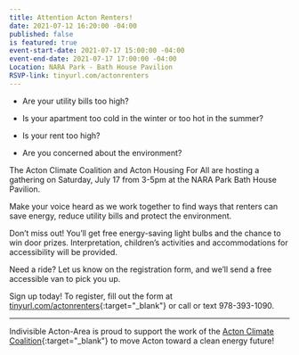 ```yaml
---
title: Attention Acton Renters!
date: 2021-07-12 16:20:00 -04:00
published: false
is featured: true
event-start-date: 2021-07-17 15:00:00 -04:00
event-end-date: 2021-07-17 17:00:00 -04:00
Location: NARA Park - Bath House Pavilion
RSVP-link: tinyurl.com/actonrenters
---
```


* Are your utility bills too high?

* Is your apartment too cold in the winter or too hot in the summer?

* Is your rent too high?

* Are you concerned about the environment?

The Acton Climate Coalition and Acton Housing For All are hosting a gathering on Saturday, July 17 from 3-5pm at the NARA Park Bath House Pavilion.

Make your voice heard as we work together to find ways that renters can save energy, reduce utility bills and protect the environment.

Don’t miss out! You’ll get free energy-saving light bulbs and the chance to win door prizes. Interpretation, children’s activities and accommodations for accessibility will be provided.

Need a ride? Let us know on the registration form, and we’ll send a free accessible van to pick you up.

Sign up today! To register, fill out the form at [tinyurl.com/actonrenters](tinyurl.com/actonrenters){:target="_blank"} or call or text 978-393-1090.

---

Indivisible Acton-Area is proud to support the work of the [Acton Climate Coalition](https://ActonClimateCoalition.org){:target="_blank"} to move Acton toward a clean energy future!